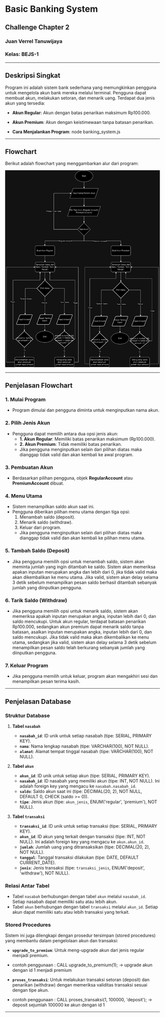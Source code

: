 # Basic Banking System 
## Challenge Chapter 2

### Juan Verrel Tanuwijaya  
### Kelas: BEJS-1  

---

## Deskripsi Singkat
Program ini adalah sistem bank sederhana yang memungkinkan pengguna untuk mengelola akun bank mereka melalui terminal. Pengguna dapat membuat akun, melakukan setoran, dan menarik uang. Terdapat dua jenis akun yang tersedia:
- **Akun Regular**: Akun dengan batas penarikan maksimum Rp100.000.
- **Akun Premium**: Akun dengan keistimewaan tanpa batasan penarikan.

- **Cara Menjalankan Program**: node banking_system.js

---

## Flowchart
Berikut adalah flowchart yang menggambarkan alur dari program:

![Flowchart](./flowchart.png)

---

## Penjelasan Flowchart

### 1. **Mulai Program**  
   - Program dimulai dan pengguna diminta untuk menginputkan nama akun.

### 2. **Pilih Jenis Akun**
   - Pengguna dapat memilih antara dua opsi jenis akun:
     - **1. Akun Regular**: Memiliki batas penarikan maksimum (Rp100.000).
     - **2. Akun Premium**: Tidak memiliki batas penarikan.
     - Jika pengguna menginputkan selain dari pilihan diatas maka dianggap tidak valid dan akan kembali ke awal program. 

### 3. **Pembuatan Akun**
   - Berdasarkan pilihan pengguna, objek **RegularAccount** atau **PremiumAccount** dibuat.

### 4. **Menu Utama**
   - Sistem menampilkan saldo akun saat ini.
   - Pengguna diberikan pilihan menu utama dengan tiga opsi:
     1. Menambah saldo (deposit).
     2. Menarik saldo (withdraw).
     3. Keluar dari program.
     - Jika pengguna menginputkan selain dari pilihan diatas maka dianggap tidak valid dan akan kembali ke pilihan menu utama.

### 5. **Tambah Saldo (Deposit)**
   - Jika pengguna memilih opsi untuk menambah saldo, sistem akan meminta jumlah yang ingin ditambah ke saldo. Sistem akan memeriksa apakan inputan merupakan angka dan lebih dari 0, jika tidak valid maka akan dikembalikan ke menu utama. Jika valid, sistem akan delay selama 3 detik sebelum menampilkan pesan saldo berhasil ditambah sebanyak jumlah yang diinputkan pengguna.

### 6. **Tarik Saldo (Withdraw)**
   - Jika pengguna memilih opsi untuk menarik saldo, sistem akan memeriksa apakah inputan merupakan angka, inputan lebih dari 0, dan saldo mencukupi. Untuk akun regular, terdapat batasan penarikan Rp100.000, sedangkan akun premium dapat menarik saldo tanpa batasan, asalkan inputan merupakan angka, inputan lebih dari 0, dan saldo mencukupi. Jika tidak valid maka akan dikembalikan ke menu utama, sedangkan jika valid, sistem akan delay selama 3 detik sebelum menampilkan pesan saldo telah berkurang sebanyak jumlah yang diinputkan pengguna.

### 7. **Keluar Program**
   - Jika pengguna memilih untuk keluar, program akan mengakhiri sesi dan menampilkan pesan terima kasih.

---

## Penjelasan Database

### Struktur Database

1. **Tabel `nasabah`**
   - **`nasabah_id`**: ID unik untuk setiap nasabah (tipe: SERIAL, PRIMARY KEY).
   - **`nama`**: Nama lengkap nasabah (tipe: VARCHAR(100), NOT NULL).
   - **`alamat`**: Alamat tempat tinggal nasabah (tipe: VARCHAR(100), NOT NULL).

2. **Tabel `akun`**
   - **`akun_id`**: ID unik untuk setiap akun (tipe: SERIAL, PRIMARY KEY).
   - **`nasabah_id`**: ID nasabah yang memiliki akun (tipe: INT, NOT NULL). Ini adalah foreign key yang mengacu ke `nasabah.nasabah_id`.
   - **`saldo`**: Saldo akun saat ini (tipe: DECIMAL(20, 2), NOT NULL, DEFAULT 0, CHECK (saldo >= 0)).
   - **`tipe`**: Jenis akun (tipe: `akun_jenis`, ENUM('regular', 'premium'), NOT NULL).

3. **Tabel `transaksi`**
   - **`transaksi_id`**: ID unik untuk setiap transaksi (tipe: SERIAL, PRIMARY KEY).
   - **`akun_id`**: ID akun yang terkait dengan transaksi (tipe: INT, NOT NULL). Ini adalah foreign key yang mengacu ke `akun.akun_id`.
   - **`jumlah`**: Jumlah uang yang ditransaksikan (tipe: DECIMAL(20, 2), NOT NULL).
   - **`tanggal`**: Tanggal transaksi dilakukan (tipe: DATE, DEFAULT CURRENT_DATE).
   - **`jenis`**: Jenis transaksi (tipe: `transaksi_jenis`, ENUM('deposit', 'withdraw'), NOT NULL).

### Relasi Antar Tabel
- Tabel `nasabah` berhubungan dengan tabel `akun` melalui `nasabah_id`. Setiap nasabah dapat memiliki satu atau lebih akun.
- Tabel `akun` berhubungan dengan tabel `transaksi` melalui `akun_id`. Setiap akun dapat memiliki satu atau lebih transaksi yang terkait.

### Stored Procedures
Sistem ini juga dilengkapi dengan prosedur tersimpan (stored procedures) yang membantu dalam pengelolaan akun dan transaksi:
- **`upgrade_to_premium`**: Untuk meng-upgrade akun dari jenis regular menjadi premium.
- contoh penggunaan : CALL upgrade_to_premium(1); -> upgrade akun dengan id 1 menjadi premium

- **`proses_transaksi`**: Untuk melakukan transaksi setoran (deposit) dan penarikan (withdraw) dengan memeriksa validitas transaksi sesuai dengan tipe akun.
- contoh penggunaan : CALL proses_transaksi(1, 100000, 'deposit'); -> deposit sejumlah 100000 ke akun dengan id 1

---